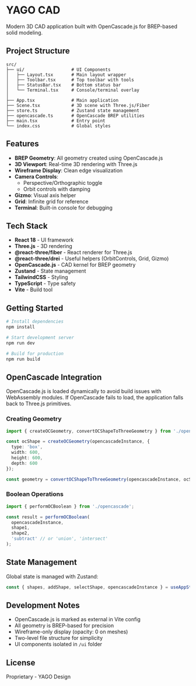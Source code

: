 # YAGO CAD

Modern 3D CAD application built with OpenCascade.js for BREP-based solid modeling.

## Project Structure

```
src/
├── ui/                  # UI Components
│   ├── Layout.tsx       # Main layout wrapper
│   ├── Toolbar.tsx      # Top toolbar with tools
│   ├── StatusBar.tsx    # Bottom status bar
│   └── Terminal.tsx     # Console/terminal overlay
│
├── App.tsx              # Main application
├── Scene.tsx            # 3D scene with Three.js/Fiber
├── store.ts             # Zustand state management
├── opencascade.ts       # OpenCascade BREP utilities
├── main.tsx             # Entry point
└── index.css            # Global styles
```

## Features

- **BREP Geometry**: All geometry created using OpenCascade.js
- **3D Viewport**: Real-time 3D rendering with Three.js
- **Wireframe Display**: Clean edge visualization
- **Camera Controls**:
  - Perspective/Orthographic toggle
  - Orbit controls with damping
- **Gizmo**: Visual axis helper
- **Grid**: Infinite grid for reference
- **Terminal**: Built-in console for debugging

## Tech Stack

- **React 18** - UI framework
- **Three.js** - 3D rendering
- **@react-three/fiber** - React renderer for Three.js
- **@react-three/drei** - Useful helpers (OrbitControls, Grid, Gizmo)
- **OpenCascade.js** - CAD kernel for BREP geometry
- **Zustand** - State management
- **TailwindCSS** - Styling
- **TypeScript** - Type safety
- **Vite** - Build tool

## Getting Started

```bash
# Install dependencies
npm install

# Start development server
npm run dev

# Build for production
npm run build
```

## OpenCascade Integration

OpenCascade.js is loaded dynamically to avoid build issues with WebAssembly modules. If OpenCascade fails to load, the application falls back to Three.js primitives.

### Creating Geometry

```typescript
import { createOCGeometry, convertOCShapeToThreeGeometry } from './opencascade';

const ocShape = createOCGeometry(opencascadeInstance, {
  type: 'box',
  width: 600,
  height: 600,
  depth: 600
});

const geometry = convertOCShapeToThreeGeometry(opencascadeInstance, ocShape);
```

### Boolean Operations

```typescript
import { performOCBoolean } from './opencascade';

const result = performOCBoolean(
  opencascadeInstance,
  shape1,
  shape2,
  'subtract' // or 'union', 'intersect'
);
```

## State Management

Global state is managed with Zustand:

```typescript
const { shapes, addShape, selectShape, opencascadeInstance } = useAppStore();
```

## Development Notes

- OpenCascade.js is marked as external in Vite config
- All geometry is BREP-based for precision
- Wireframe-only display (opacity: 0 on meshes)
- Two-level file structure for simplicity
- UI components isolated in `/ui` folder

## License

Proprietary - YAGO Design
